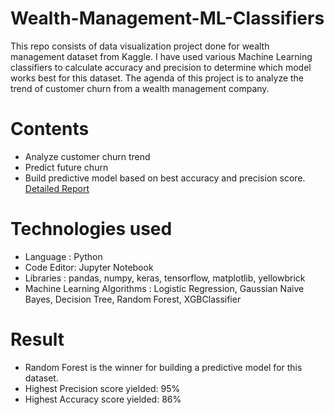 # Wealth-Management-ML-Classifiers
This repo consists of data visualization project done for wealth management dataset from Kaggle. I have used various Machine Learning classifiers to calculate accuracy and precision to determine which model works best for this dataset.
The agenda of this project is to analyze the trend of customer churn from a wealth management company.

# Contents
- Analyze customer churn trend
- Predict future churn 
- Build predictive model based on best accuracy and precision score.
[Detailed Report](https://github.com/vinisha99/Wealth-Management-ML-Classifiers/blob/master/ReadMe.pdf)

# Technologies used
- Language : Python
- Code Editor: Jupyter Notebook
- Libraries : pandas, numpy, keras, tensorflow, matplotlib, yellowbrick
- Machine Learning Algorithms : Logistic Regression, Gaussian Naive Bayes, Decision Tree, Random Forest, XGBClassifier

# Result
- Random Forest is the winner for building a predictive model for this dataset.
- Highest Precision score yielded: 95%
- Highest Accuracy score yielded: 86%
